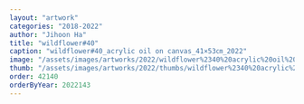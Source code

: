 ```yaml
---
layout: "artwork"
categories: "2018-2022"
author: "Jihoon Ha"
title: "wildflower#40"
caption: "wildflower#40_acrylic oil on canvas_41×53㎝_2022"
image: "/assets/images/artworks/2022/wildflower%2340%20acrylic%20oil%20on%20canvas%2041x53cm%202022.jpg"
thumb: "/assets/images/artworks/2022/thumbs/wildflower%2340%20acrylic%20oil%20on%20canvas%2041x53cm%202022.jpg"
order: 42140
orderByYear: 2022143
---
```

